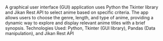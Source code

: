 A graphical user interface (GUI) application uses Python the Tkinter library and Jikan Rest API to select anime based on specific criteria. The app allows users to choose the genre, length, and type of anime, providing a dynamic way to explore and display relevant anime titles with a brief synopsis. 
Technologies Used: Python, Tkinter (GUI library), Pandas (Data manipulation), and Jikan Rest API
